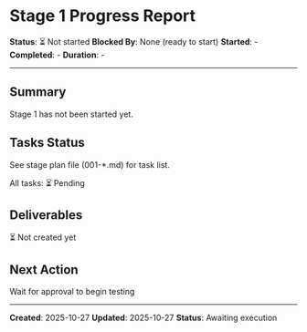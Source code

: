 # Stage 1 Progress Report

**Status**: ⏳ Not started
**Blocked By**: None (ready to start)
**Started**: -
**Completed**: -
**Duration**: -

---

## Summary

Stage 1 has not been started yet.

## Tasks Status

See stage plan file (001-*.md) for task list.

All tasks: ⏳ Pending

## Deliverables

⏳ Not created yet

## Next Action

Wait for approval to begin testing

---

**Created**: 2025-10-27
**Updated**: 2025-10-27
**Status**: Awaiting execution
